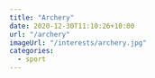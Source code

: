 ```yaml
---
title: "Archery"
date: 2020-12-30T11:10:26+10:00
url: "/archery"
imageUrl: "/interests/archery.jpg"
categories:
  - sport
---
```


